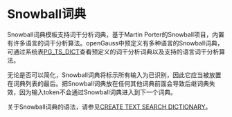 # Snowball词典<a name="ZH-CN_TOPIC_0289900109"></a>

Snowball词典模板支持词干分析词典，基于Martin Porter的Snowball项目，内置有许多语言的词干分析算法。openGauss中预定义有多种语言的Snowball词典，可通过系统表[PG\_TS\_DICT](PG_TS_DICT.md)查看预定义的词干分析词典以及支持的语言词干分析算法。

无论是否可以简化，Snowball词典将标示所有输入为已识别，因此它应当被放置在词典列表的最后。把Snowball词典放在任何其他词典前面会导致后继词典失效，因为输入token不会通过Snowball词典进入到下一个词典。

关于Snowball词典的语法，请参见[CREATE TEXT SEARCH DICTIONARY](CREATE-TEXT-SEARCH-DICTIONARY.md)。
